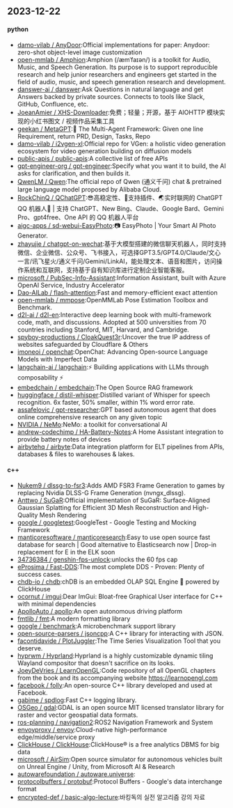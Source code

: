 ## 2023-12-22

#### python
* [damo-vilab / AnyDoor](https://github.com/damo-vilab/AnyDoor):Official implementations for paper: Anydoor: zero-shot object-level image customization
* [open-mmlab / Amphion](https://github.com/open-mmlab/Amphion):Amphion (/æmˈfaɪən/) is a toolkit for Audio, Music, and Speech Generation. Its purpose is to support reproducible research and help junior researchers and engineers get started in the field of audio, music, and speech generation research and development.
* [danswer-ai / danswer](https://github.com/danswer-ai/danswer):Ask Questions in natural language and get Answers backed by private sources. Connects to tools like Slack, GitHub, Confluence, etc.
* [JoeanAmier / XHS-Downloader](https://github.com/JoeanAmier/XHS-Downloader):免费；轻量；开源，基于 AIOHTTP 模块实现的小红书图文 / 视频作品采集工具
* [geekan / MetaGPT](https://github.com/geekan/MetaGPT):🌟 The Multi-Agent Framework: Given one line Requirement, return PRD, Design, Tasks, Repo
* [damo-vilab / i2vgen-xl](https://github.com/damo-vilab/i2vgen-xl):Official repo for VGen: a holistic video generation ecosystem for video generation building on diffusion models
* [public-apis / public-apis](https://github.com/public-apis/public-apis):A collective list of free APIs
* [gpt-engineer-org / gpt-engineer](https://github.com/gpt-engineer-org/gpt-engineer):Specify what you want it to build, the AI asks for clarification, and then builds it.
* [QwenLM / Qwen](https://github.com/QwenLM/Qwen):The official repo of Qwen (通义千问) chat & pretrained large language model proposed by Alibaba Cloud.
* [RockChinQ / QChatGPT](https://github.com/RockChinQ/QChatGPT):😎高稳定性、🧩支持插件、🌏实时联网的 ChatGPT QQ 机器人🤖 | 支持 ChatGPT、New Bing、Claude、Google Bard、Gemini Pro、gpt4free、One API 的 QQ 机器人平台
* [aigc-apps / sd-webui-EasyPhoto](https://github.com/aigc-apps/sd-webui-EasyPhoto):📷 EasyPhoto | Your Smart AI Photo Generator.
* [zhayujie / chatgpt-on-wechat](https://github.com/zhayujie/chatgpt-on-wechat):基于大模型搭建的微信聊天机器人，同时支持微信、企业微信、公众号、飞书接入，可选择GPT3.5/GPT4.0/Claude/文心一言/讯飞星火/通义千问/Gemini/LinkAI，能处理文本、语音和图片，访问操作系统和互联网，支持基于自有知识库进行定制企业智能客服。
* [microsoft / PubSec-Info-Assistant](https://github.com/microsoft/PubSec-Info-Assistant):Information Assistant, built with Azure OpenAI Service, Industry Accelerator
* [Dao-AILab / flash-attention](https://github.com/Dao-AILab/flash-attention):Fast and memory-efficient exact attention
* [open-mmlab / mmpose](https://github.com/open-mmlab/mmpose):OpenMMLab Pose Estimation Toolbox and Benchmark.
* [d2l-ai / d2l-en](https://github.com/d2l-ai/d2l-en):Interactive deep learning book with multi-framework code, math, and discussions. Adopted at 500 universities from 70 countries including Stanford, MIT, Harvard, and Cambridge.
* [spyboy-productions / CloakQuest3r](https://github.com/spyboy-productions/CloakQuest3r):Uncover the true IP address of websites safeguarded by Cloudflare & Others
* [imoneoi / openchat](https://github.com/imoneoi/openchat):OpenChat: Advancing Open-source Language Models with Imperfect Data
* [langchain-ai / langchain](https://github.com/langchain-ai/langchain):⚡ Building applications with LLMs through composability ⚡
* [embedchain / embedchain](https://github.com/embedchain/embedchain):The Open Source RAG framework
* [huggingface / distil-whisper](https://github.com/huggingface/distil-whisper):Distilled variant of Whisper for speech recognition. 6x faster, 50% smaller, within 1% word error rate.
* [assafelovic / gpt-researcher](https://github.com/assafelovic/gpt-researcher):GPT based autonomous agent that does online comprehensive research on any given topic
* [NVIDIA / NeMo](https://github.com/NVIDIA/NeMo):NeMo: a toolkit for conversational AI
* [andrew-codechimp / HA-Battery-Notes](https://github.com/andrew-codechimp/HA-Battery-Notes):A Home Assistant integration to provide battery notes of devices
* [airbytehq / airbyte](https://github.com/airbytehq/airbyte):Data integration platform for ELT pipelines from APIs, databases & files to warehouses & lakes.

#### c++
* [Nukem9 / dlssg-to-fsr3](https://github.com/Nukem9/dlssg-to-fsr3):Adds AMD FSR3 Frame Generation to games by replacing Nvidia DLSS-G Frame Generation (nvngx_dlssg).
* [Anttwo / SuGaR](https://github.com/Anttwo/SuGaR):Official implementation of SuGaR: Surface-Aligned Gaussian Splatting for Efficient 3D Mesh Reconstruction and High-Quality Mesh Rendering
* [google / googletest](https://github.com/google/googletest):GoogleTest - Google Testing and Mocking Framework
* [manticoresoftware / manticoresearch](https://github.com/manticoresoftware/manticoresearch):Easy to use open source fast database for search | Good alternative to Elasticsearch now | Drop-in replacement for E in the ELK soon
* [34736384 / genshin-fps-unlock](https://github.com/34736384/genshin-fps-unlock):unlocks the 60 fps cap
* [eProsima / Fast-DDS](https://github.com/eProsima/Fast-DDS):The most complete DDS - Proven: Plenty of success cases.
* [chdb-io / chdb](https://github.com/chdb-io/chdb):chDB is an embedded OLAP SQL Engine 🚀 powered by ClickHouse
* [ocornut / imgui](https://github.com/ocornut/imgui):Dear ImGui: Bloat-free Graphical User interface for C++ with minimal dependencies
* [ApolloAuto / apollo](https://github.com/ApolloAuto/apollo):An open autonomous driving platform
* [fmtlib / fmt](https://github.com/fmtlib/fmt):A modern formatting library
* [google / benchmark](https://github.com/google/benchmark):A microbenchmark support library
* [open-source-parsers / jsoncpp](https://github.com/open-source-parsers/jsoncpp):A C++ library for interacting with JSON.
* [facontidavide / PlotJuggler](https://github.com/facontidavide/PlotJuggler):The Time Series Visualization Tool that you deserve.
* [hyprwm / Hyprland](https://github.com/hyprwm/Hyprland):Hyprland is a highly customizable dynamic tiling Wayland compositor that doesn't sacrifice on its looks.
* [JoeyDeVries / LearnOpenGL](https://github.com/JoeyDeVries/LearnOpenGL):Code repository of all OpenGL chapters from the book and its accompanying website https://learnopengl.com
* [facebook / folly](https://github.com/facebook/folly):An open-source C++ library developed and used at Facebook.
* [gabime / spdlog](https://github.com/gabime/spdlog):Fast C++ logging library.
* [OSGeo / gdal](https://github.com/OSGeo/gdal):GDAL is an open source MIT licensed translator library for raster and vector geospatial data formats.
* [ros-planning / navigation2](https://github.com/ros-planning/navigation2):ROS2 Navigation Framework and System
* [envoyproxy / envoy](https://github.com/envoyproxy/envoy):Cloud-native high-performance edge/middle/service proxy
* [ClickHouse / ClickHouse](https://github.com/ClickHouse/ClickHouse):ClickHouse® is a free analytics DBMS for big data
* [microsoft / AirSim](https://github.com/microsoft/AirSim):Open source simulator for autonomous vehicles built on Unreal Engine / Unity, from Microsoft AI & Research
* [autowarefoundation / autoware.universe](https://github.com/autowarefoundation/autoware.universe):
* [protocolbuffers / protobuf](https://github.com/protocolbuffers/protobuf):Protocol Buffers - Google's data interchange format
* [encrypted-def / basic-algo-lecture](https://github.com/encrypted-def/basic-algo-lecture):바킹독의 실전 알고리즘 강의 자료
